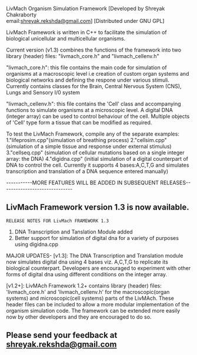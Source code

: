 LivMach Organism Simulation Framework
[Developed by Shreyak Chakraborty     
email:shreyak.rekshda@gmail.com]
[Distributed under GNU GPL]

LivMach Framework is written in C++ to facilitate the simulation of biological unicellular and multicellular organisms.

Current version (v1.3) combines the functions of the framework into two library (header) files: "livmach_core.h" and "livmach_cellenv.h"

"livmach_core.h": this file contains the main code for simulation of organisms at a macroscopic level i.e creation of custom organ systems and biological networks and defining the respone under various stimuli. Currently contains classes for the Brain, Central Nervous System (CNS), Lungs and Sensory I/0 system

"livmach_cellenv.h": this file contains the 'Cell' class and accompanying functions to simulate organisms at a microscopic level.
A digital DNA (integer array) can be used to control behaviour of the cell.
Multiple objects of 'Cell' type form a tissue that can be modified as required.

To test the LivMach Framework, compile any of the separate examples: 
1."lifeprosim.cpp"(simulation of breathing process)
2."cellsim.cpp" (simulation of a simple tissue and response under external stimulus)
3."cellseq.cpp" (simulation of cellular mutations based on a single integer array: the DNA)
4."digidna.cpp" (initial simulation of a digital counterpart of DNA to control the cell. Currently it supports 4 bases:A,C,T,G
and simulates transcription and translation of a DNA sequence entered manually)

-----------MORE  FEATURES WILL BE ADDED IN SUBSEQUENT RELEASES------------------------------









LivMach Framework version 1.3 is now available.
----------------------------------------------------------------------------------------------------------------------------
    RELEASE NOTES FOR LivMach FRAMEWORK 1.3
 
1. DNA Transcription and Tanslation Module added
2. Better support for simulation of digital dna for a    variety of purposes using digidna.cpp

MAJOR UPDATES-
[v1.3]:
The DNA Transcription and Translation module now simulates digital dna using 4 bases viz. A,C,T,G to replicate its biological counterpart. 
Developers are encouraged to experiment with other forms of digital dna using different conditions on the integer array.


[v1.2+]:
LivMAch Framework 1.2+ contains library (header) files:
'livmach_core.h' and 'livmach_cellenv.h' for the macroscopic(organ systems)
 and microscopic(cell systems) parts of the LivMAch.
These header files can be included to allow a more modular implementation of 
the organism simulation code.
The framework can be extended more easily now by other developers and they are encouraged
to do so.  
 

Please send your feedback at shreyak.rekshda@gmail.com
----------------------------------------------------------------------------------------------------------------------------

  
